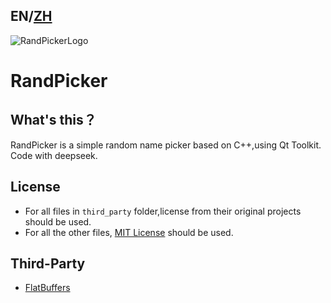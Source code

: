 ## EN/[ZH](/README_zh.md)
![RandPickerLogo](/data/RandPickerLogo.ico) 
# **RandPicker**
## What's this？
RandPicker is a simple random name picker based on C++,using Qt Toolkit. Code with deepseek.

## License
* For all files in `third_party` folder,license from their original projects should be used.
* For all the other files, [MIT License](/LICENSE.txt) should be used.

## Third-Party
* [FlatBuffers](https://github.com/google/flatbuffers)